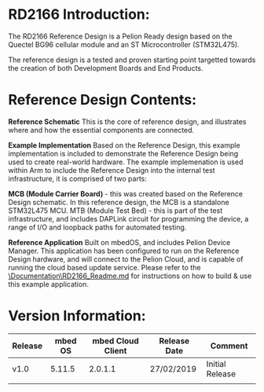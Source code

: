 # RD2166 Introduction:

The RD2166 Reference Design is a Pelion Ready design based on the Quectel BG96 cellular module and an ST Microcontroller (STM32L475).

The reference design is a tested and proven starting point targetted towards the creation of both Development Boards and End Products.


# Reference Design Contents:
**Reference Schematic** 
This is the core of reference design, and illustrates where and how the essential components are connected. 

**Example Implementation** 
Based on the Reference Design, this example implementation is included to demonstrate the Reference Design being used to create real-world hardware. The example implemenation is used within Arm to include the Reference Design into the internal test infrastructure, it is comprised of two parts:

**MCB (Module Carrier Board)** - this was created based on the Reference Design schematic. In this reference design, the MCB is a standalone STM32L475 MCU.
MTB (Module Test Bed) - this is part of the test infrastructure, and includes DAPLink circuit for programming the device, a range of I/O and loopback paths for automated testing.
 
**Reference Application**
Built on mbedOS, and includes Pelion Device Manager. This application has been configured to run on the Reference Design hardware, and will connect to the Pelion Cloud, and is capable of running the cloud based update service.
Please refer to the [\Documentation\RD2166_Readme.md](https://github.com/ARMmbed/reference-design-RD2166/blob/master/Documentation/RD2166_README.md) for instructions on how to build & use this example application.

# Version Information:
		
| Release | mbed OS | mbed Cloud Client | Release Date | Comment |
| --- | --- | --- | --- | --- | 
|v1.0 | 5.11.5	| 2.0.1.1	| 27/02/2019 | Initial Release
| |  |  |   | 
